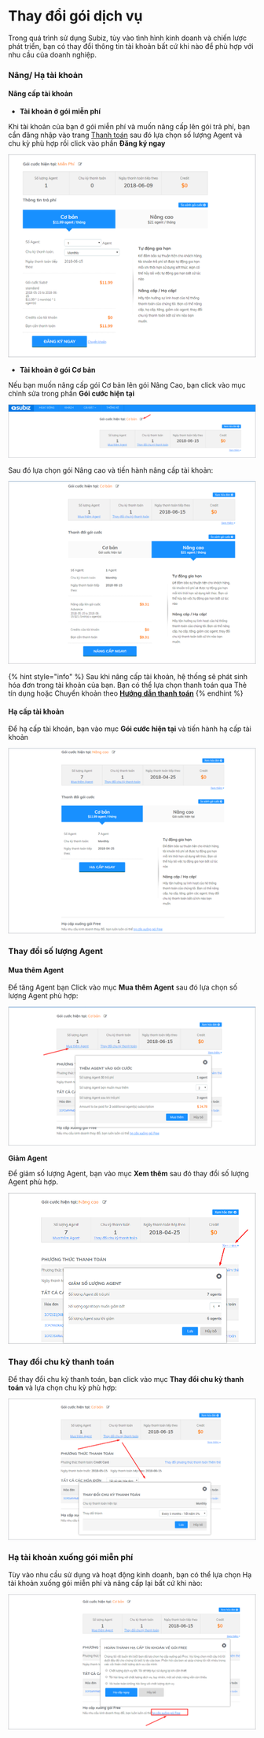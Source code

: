 # Thay đổi gói dịch vụ

Trong quá trình sử dụng Subiz, tùy vào tình hình kinh doanh và chiến lược phát triển, bạn có thay đổi thông tin tài khoản bất cứ khi nào để phù hợp với nhu cầu của doanh nghiệp.

### Nâng/ Hạ tài khoản

#### Nâng cấp tài khoản

* **Tài khoản ở gói miễn phí**

Khi tài khoản của bạn ở gói miễn phí và muốn nâng cấp lên gói trả phí, bạn cần đăng nhập vào trang [Thanh toán](https://app.subiz.com/payment-home) sau đó lựa chọn số lượng Agent và chu kỳ phù hợp rồi click vào phần **Đăng ký ngay**

![N&#xE2;ng c&#x1EA5;p g&#xF3;i t&#xE0;i kho&#x1EA3;n](../.gitbook/assets/nang-cap-goi-tai-khoan.png)

* **Tài khoản ở gói Cơ bản**

Nếu bạn muốn nâng cấp gói Cơ bản lên gói Nâng Cao,  bạn click vào mục chỉnh sửa trong phần **Gói cước hiện tại**

![N&#xE2;ng c&#x1EA5;p g&#xF3;i c&#x1A1; b&#x1EA3;n](../.gitbook/assets/nang-cap-goi-co-ban.png)

Sau đó lựa chọn gói Nâng cao và tiến hành nâng cấp tài khoản:

![N&#xE2;ng c&#x1EA5;p l&#xEA;n g&#xF3;i n&#xE2;ng cao](../.gitbook/assets/nang-cap-len-goi-nang-cao.png)

{% hint style="info" %}
Sau khi nâng cấp tài khoản, hệ thống sẽ phát sinh hóa đơn trong tài khoản của bạn. Bạn có thể lựa chọn thanh toán qua Thẻ tín dụng hoặc Chuyển khoản theo [**Hướng dẫn thanh toán**](https://subiz.gitbook.io/subiz-document/untitled/thanh-toan/untitled)
{% endhint %}

#### Hạ cấp tài khoản

Để hạ cấp tài khoản, bạn vào mục **Gói cước hiện tại** và tiến hành hạ cấp tài khoản

![H&#x1EA1; c&#x1EA5;p t&#xE0;i kho&#x1EA3;n](../.gitbook/assets/ha-tai-khoan%20%281%29.png)

### Thay đổi số lượng Agent

#### Mua thêm Agent

Để tăng Agent bạn Click vào mục **Mua thêm Agent** sau đó lựa chọn số lượng Agent phù hợp:

![Mua th&#xEA;m Agent](../.gitbook/assets/mua-them-agents%20%281%29.png)

**Giảm Agent**

Để giảm số lượng Agent, bạn vào mục **Xem thêm** sau đó thay đổi số lượng Agent phù hợp.

![Gi&#x1EA3;m Agent](../.gitbook/assets/giam-agent.png)

### Thay đổi chu kỳ thanh toán

Để thay đổi chu kỳ thanh toán, bạn click vào mục **Thay đổi chu kỳ thanh toán** và lựa chọn chu kỳ phù hợp:

![Thay &#x111;&#x1ED5;i chu k&#x1EF3; thanh to&#xE1;n](../.gitbook/assets/thay-doi-chu-ky-thanh-toan.png)

### Hạ tài khoản xuống gói miễn phí

Tùy vào nhu cầu sử dụng và hoạt động kinh doanh, bạn có thể lựa chọn Hạ tài khoản xuống gói miễn phí và nâng cấp lại bất cứ khi nào:

![H&#x1EA1; t&#xE0;i kho&#x1EA3;n xu&#x1ED1;ng g&#xF3;i mi&#x1EC5;n ph&#xED;](../.gitbook/assets/ha-tai-khoan-xuong-goi-mien-phi%20%281%29.png)



